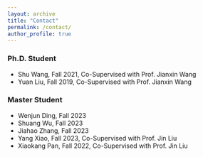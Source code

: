 ```yaml
---
layout: archive
title: "Contact"
permalink: /contact/
author_profile: true
---
```

### Ph.D. Student
- Shu Wang, Fall 2021, Co-Supervised with Prof. Jianxin Wang
- Yuan Liu, Fall 2019, Co-Supervised with Prof. Jianxin Wang

### Master Student
- Wenjun Ding, Fall 2023
- Shuang Wu, Fall 2023
- Jiahao Zhang, Fall 2023
- Yang Xiao, Fall 2023, Co-Supervised with Prof. Jin Liu
- Xiaokang Pan, Fall 2022, Co-Supervised with Prof. Jin Liu
